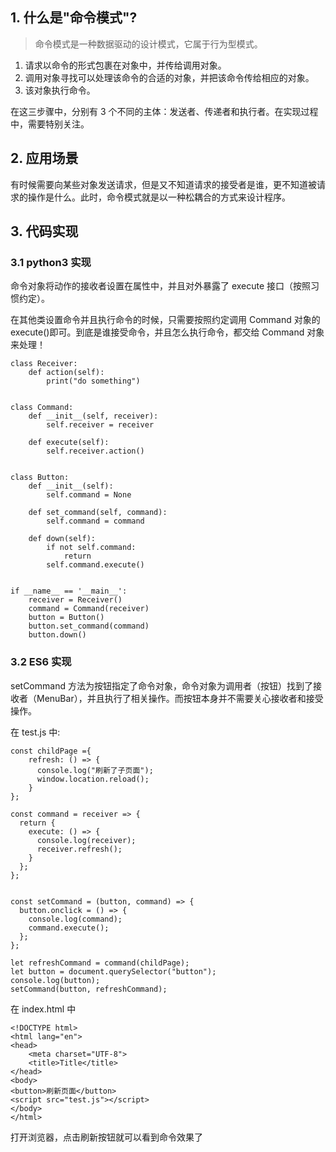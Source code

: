## 1. 什么是"命令模式"?

> 命令模式是一种数据驱动的设计模式，它属于行为型模式。

1. 请求以命令的形式包裹在对象中，并传给调用对象。
2. 调用对象寻找可以处理该命令的合适的对象，并把该命令传给相应的对象。
3. 该对象执行命令。

在这三步骤中，分别有 3 个不同的主体：发送者、传递者和执行者。在实现过程中，需要特别关注。

## 2. 应用场景

有时候需要向某些对象发送请求，但是又不知道请求的接受者是谁，更不知道被请求的操作是什么。此时，命令模式就是以一种松耦合的方式来设计程序。

## 3. 代码实现

### 3.1 python3 实现

命令对象将动作的接收者设置在属性中，并且对外暴露了 execute 接口（按照习惯约定）。

在其他类设置命令并且执行命令的时候，只需要按照约定调用 Command 对象的 execute()即可。到底是谁接受命令，并且怎么执行命令，都交给 Command 对象来处理！

    class Receiver:
        def action(self):
            print("do something")


    class Command:
        def __init__(self, receiver):
            self.receiver = receiver

        def execute(self):
            self.receiver.action()


    class Button:
        def __init__(self):
            self.command = None

        def set_command(self, command):
            self.command = command

        def down(self):
            if not self.command:
                return
            self.command.execute()


    if __name__ == '__main__':
        receiver = Receiver()
        command = Command(receiver)
        button = Button()
        button.set_command(command)
        button.down()

### 3.2 ES6 实现

setCommand 方法为按钮指定了命令对象，命令对象为调用者（按钮）找到了接收者（MenuBar），并且执行了相关操作。而按钮本身并不需要关心接收者和接受操作。

在 test.js 中:

    const childPage ={
        refresh: () => {
          console.log("刷新了子页面");
          window.location.reload();
        }
    };

    const command = receiver => {
      return {
        execute: () => {
          console.log(receiver);
          receiver.refresh();
        }
      };
    };


    const setCommand = (button, command) => {
      button.onclick = () => {
        console.log(command);
        command.execute();
      };
    };

    let refreshCommand = command(childPage);
    let button = document.querySelector("button");
    console.log(button);
    setCommand(button, refreshCommand);

在 index.html 中

    <!DOCTYPE html>
    <html lang="en">
    <head>
        <meta charset="UTF-8">
        <title>Title</title>
    </head>
    <body>
    <button>刷新页面</button>
    <script src="test.js"></script>
    </body>
    </html>

打开浏览器，点击刷新按钮就可以看到命令效果了
